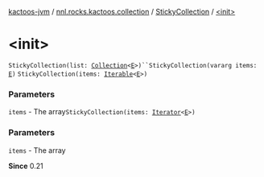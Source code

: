 [kactoos-jvm](../../index.md) / [nnl.rocks.kactoos.collection](../index.md) / [StickyCollection](index.md) / [&lt;init&gt;](./-init-.md)

# &lt;init&gt;

`StickyCollection(list: `[`Collection`](https://kotlinlang.org/api/latest/jvm/stdlib/kotlin.collections/-collection/index.html)`<`[`E`](index.md#E)`>)``StickyCollection(vararg items: `[`E`](index.md#E)`)`
`StickyCollection(items: `[`Iterable`](https://kotlinlang.org/api/latest/jvm/stdlib/kotlin.collections/-iterable/index.html)`<`[`E`](index.md#E)`>)`

### Parameters

`items` - The array`StickyCollection(items: `[`Iterator`](https://kotlinlang.org/api/latest/jvm/stdlib/kotlin.collections/-iterator/index.html)`<`[`E`](index.md#E)`>)`

### Parameters

`items` - The array

**Since**
0.21

